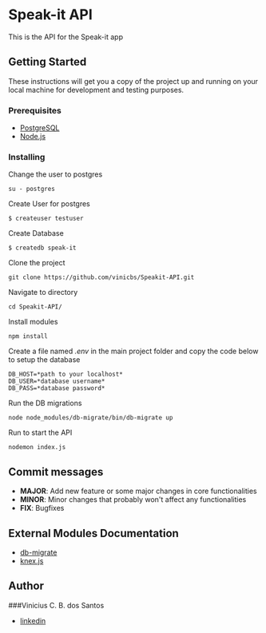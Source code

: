 # Speak-it API

This is the API for the Speak-it app

## Getting Started

These instructions will get you a copy of the project up and running on your local machine for development and testing purposes.

### Prerequisites

* [PostgreSQL](https://www.postgresql.org/)
* [Node.js](https://nodejs.org/)

### Installing

Change the user to postgres

```
su - postgres
```

Create User for postgres

```
$ createuser testuser
```

Create Database

```
$ createdb speak-it
```

Clone the project

```
git clone https://github.com/vinicbs/Speakit-API.git
```

Navigate to directory

```
cd Speakit-API/
```

Install modules

```
npm install
```

Create a file named *.env* in the main project folder and copy the code below to setup the database

```
DB_HOST=*path to your localhost*
DB_USER=*database username*
DB_PASS=*database password*
```

Run the DB migrations

```
node node_modules/db-migrate/bin/db-migrate up
```

Run to start the API

```
nodemon index.js
```

## Commit messages

* **MAJOR**: Add new feature or some major changes in core functionalities
* **MINOR**: Minor changes that probably won't affect any functionalities
* **FIX**: Bugfixes

## External Modules Documentation

* [db-migrate](https://db-migrate.readthedocs.io/)
* [knex.js](https://knexjs.org/)

## Author

###Vinicius C. B. dos Santos
* [linkedin](https://www.linkedin.com/in/viniciuscbsantos/)